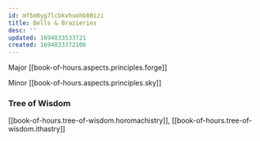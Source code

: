 ```yaml
---
id: mf5m8yg7lcbkvhuohb80izi
title: Bells & Brazieries
desc: ''
updated: 1694833533721
created: 1694833372106
---
```


Major [[book-of-hours.aspects.principles.forge]]

Minor [[book-of-hours.aspects.principles.sky]]


### Tree of Wisdom

[[book-of-hours.tree-of-wisdom.horomachistry]], [[book-of-hours.tree-of-wisdom.ithastry]]
